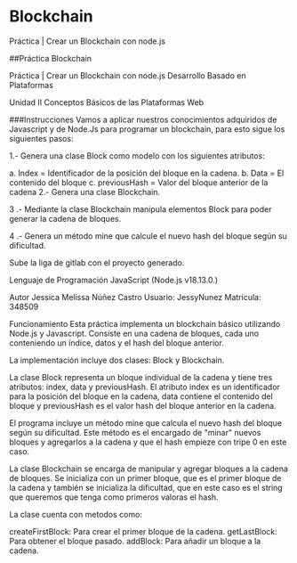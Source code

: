 # Blockchain
Práctica | Crear un Blockchain con node.js

##Práctica Blockchain

Práctica | Crear un Blockchain con node.js Desarrollo Basado en Plataformas

Unidad II Conceptos Básicos de las Plataformas Web

###Instrucciones
 Vamos a aplicar nuestros conocimientos adquiridos de Javascript y de Node.Js para programar un blockchain, para esto sigue los siguientes pasos:

1.- Genera una clase Block como modelo con los siguientes atributos:

a. Index = Identificador de la posición del bloque en la cadena. b. Data = El contenido del bloque c. previousHash = Valor del bloque anterior de la cadena 2.- Genera una clase Blockchain.

3 .- Mediante la clase Blockchain manipula elementos Block para poder generar la cadena de bloques.

4 .- Genera un método mine que calcule el nuevo hash del bloque según su dificultad.

Sube la liga de gitlab con el proyecto generado.

Lenguaje de Programación JavaScript (Node.js v18.13.0.)

Autor Jessica Melissa Núñez Castro Usuario: JessyNunez Matricula: 348509

Funcionamiento Esta práctica implementa un blockchain básico utilizando Node.js y Javascript. Consiste en una cadena de bloques, cada uno conteniendo un índice, datos y el hash del bloque anterior.

La implementación incluye dos clases: Block y Blockchain.

La clase Block representa un bloque individual de la cadena y tiene tres atributos: index, data y previousHash. El atributo index es un identificador para la posición del bloque en la cadena, data contiene el contenido del bloque y previousHash es el valor hash del bloque anterior en la cadena.

El programa incluye un método mine que calcula el nuevo hash del bloque según su dificultad. Este método es el encargado de "minar" nuevos bloques y agregarlos a la cadena y que el hash empieze con tripe 0 en este caso.

La clase Blockchain se encarga de manipular y agregar bloques a la cadena de bloques. Se inicializa con un primer bloque, que es el primer bloque de la cadena y también se inicializa la dificultad, que en este caso es el string que queremos que tenga como primeros valoras el hash.

La clase cuenta con metodos como:

createFirstBlock: Para crear el primer bloque de la cadena. getLastBlock: Para obtener el bloque pasado. addBlock: Para añadir un bloque a la cadena.